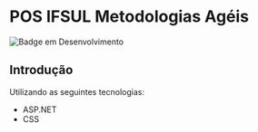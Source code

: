 # POS IFSUL Metodologias Agéis

![Badge em Desenvolvimento](https://img.shields.io/static/v1?label=STATUS&message=FINALIZADO&color=GREEN&style=for-the-badge)

## Introdução
Utilizando as seguintes tecnologias:
* ASP.NET
* CSS
